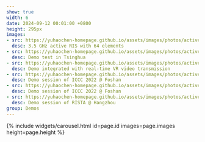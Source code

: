 ```yaml
---
show: true
width: 6
date: 2024-09-12 00:01:00 +0800
height: 295px
images:
- src: https://yuhaochen-homepage.github.io/assets/images/photos/active-proto.jpg
  desc: 3.5 GHz active RIS with 64 elements
- src: https://yuhaochen-homepage.github.io/assets/images/photos/active-test.jpg
  desc: Demo test in Tsinghua
- src: https://yuhaochen-homepage.github.io/assets/images/photos/active-VR.jpg
  desc: Demo integrated with real-time VR video transmission
- src: https://yuhaochen-homepage.github.io/assets/images/photos/active-ICCC.jpg
  desc: Demo session of ICCC 2022 @ Foshan
- src: https://yuhaochen-homepage.github.io/assets/images/photos/active-ICCC2.jpg
  desc: Demo session of ICCC 2022 @ Foshan
- src: https://yuhaochen-homepage.github.io/assets/images/photos/active-RISTA.jpg
  desc: Demo session of RISTA @ Hangzhou
group: Demos
---
```


{% include widgets/carousel.html id=page.id images=page.images height=page.height %}
